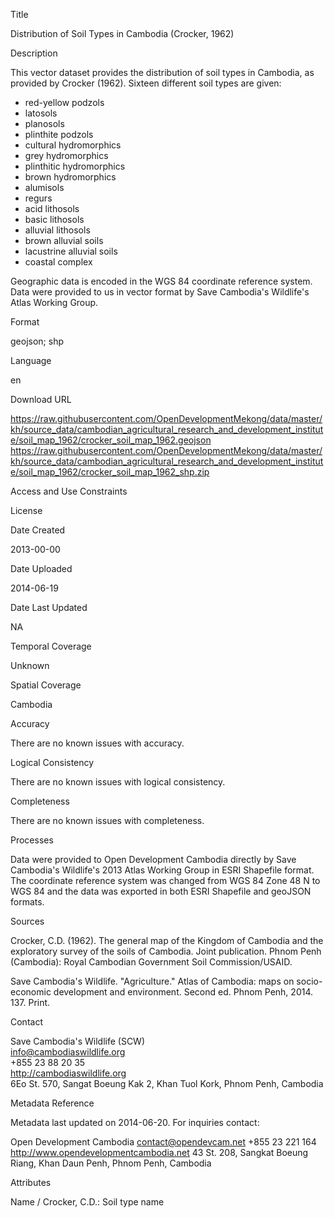 Title

Distribution of Soil Types in Cambodia (Crocker, 1962)

Description

This vector dataset provides the distribution of soil types in Cambodia, as provided by Crocker (1962). Sixteen different soil types are given: 

* red-yellow podzols
* latosols
* planosols
* plinthite podzols
* cultural hydromorphics
* grey hydromorphics
* plinthitic hydromorphics
* brown hydromorphics
* alumisols
* regurs
* acid lithosols
* basic lithosols
* alluvial lithosols
* brown alluvial soils
* lacustrine alluvial soils
* coastal complex

Geographic data is encoded in the WGS 84 coordinate reference system. Data were provided to us in vector format by Save Cambodia's Wildlife's Atlas Working Group.

Format

geojson; shp

Language

en

Download URL

https://raw.githubusercontent.com/OpenDevelopmentMekong/data/master/kh/source_data/cambodian_agricultural_research_and_development_institute/soil_map_1962/crocker_soil_map_1962.geojson
https://raw.githubusercontent.com/OpenDevelopmentMekong/data/master/kh/source_data/cambodian_agricultural_research_and_development_institute/soil_map_1962/crocker_soil_map_1962_shp.zip

Access and Use Constraints



License



Date Created

2013-00-00

Date Uploaded

2014-06-19

Date Last Updated

NA

Temporal Coverage

Unknown

Spatial Coverage

Cambodia

Accuracy

There are no known issues with accuracy.

Logical Consistency

There are no known issues with logical consistency.

Completeness

There are no known issues with completeness.

Processes

Data were provided to Open Development Cambodia directly by Save Cambodia's Wildlife's 2013 Atlas Working Group in ESRI Shapefile format. The coordinate reference system was changed from WGS 84 Zone 48 N to WGS 84 and the data was exported in both ESRI Shapefile and geoJSON formats.

Sources

Crocker, C.D. (1962). The general map of the Kingdom of Cambodia and the 
exploratory survey of the soils of Cambodia. Joint publication. Phnom Penh 
(Cambodia): Royal Cambodian Government Soil Commission/USAID.

Save Cambodia's Wildlife. "Agriculture." Atlas of Cambodia: maps on socio-economic development and environment. Second ed. Phnom Penh, 2014. 137. Print.

Contact

Save Cambodia's Wildlife (SCW)  
info@cambodiaswildlife.org  
+855 23 88 20 35  
http://cambodiaswildlife.org  
6Eo St. 570, Sangat Boeung Kak 2, Khan Tuol Kork, Phnom Penh, Cambodia  

Metadata Reference

Metadata last updated on 2014-06-20. For inquiries contact:
 
Open Development Cambodia
contact@opendevcam.net
+855 23 221 164
http://www.opendevelopmentcambodia.net
43 St. 208, Sangkat Boeung Riang, Khan Daun Penh, Phnom Penh, Cambodia

Attributes

Name / Crocker, C.D.: Soil type name
